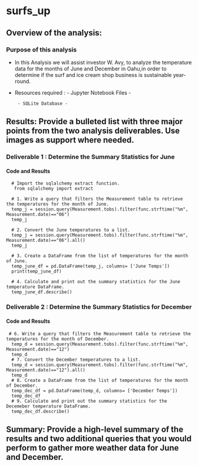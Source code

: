 # surfs_up
## Overview of the analysis: 
### Purpose of this analysis
 - In this Analysis we will assist investor W. Avy, to analyze the temperature data for the months of June and December in Oahu,in order to determine if the surf and ice cream shop business is sustainable year-round.
 - Resources required : 
        - Jupyter Notebook Files -
        
        - SQLite Database - 

## Results: Provide a bulleted list with three major points from the two analysis deliverables. Use images as support where needed.
### Deliverable 1 : Determine the Summary Statistics for June
#### Code and Results
      # Import the sqlalchemy extract function.
       from sqlalchemy import extract

      # 1. Write a query that filters the Measurement table to retrieve the temperatures for the month of June. 
      temp_j = session.query(Measurement.tobs).filter(func.strftime("%m", Measurement.date)=="06")
      temp_j
      
      # 2. Convert the June temperatures to a list.
      temp_j = session.query(Measurement.tobs).filter(func.strftime("%m", Measurement.date)=="06").all()
      temp_j
      
      # 3. Create a DataFrame from the list of temperatures for the month of June. 
      temp_june_df = pd.DataFrame(temp_j, columns= ['June Temps'])
      print(temp_june_df)
      
      # 4. Calculate and print out the summary statistics for the June temperature DataFrame.
      temp_june_df.describe()

### Deliverable 2 : Determine the Summary Statistics for December
#### Code and Results

     # 6. Write a query that filters the Measurement table to retrieve the temperatures for the month of December.
      temp_d = session.query(Measurement.tobs).filter(func.strftime("%m", Measurement.date)=="12")
      temp_d
      # 7. Convert the December temperatures to a list.
      temp_d = session.query(Measurement.tobs).filter(func.strftime("%m", Measurement.date)=="12").all()
      temp_d
      # 8. Create a DataFrame from the list of temperatures for the month of December. 
      temp_dec_df = pd.DataFrame(temp_d, columns= ['December Temps'])
      temp_dec_df
      # 9. Calculate and print out the summary statistics for the Decemeber temperature DataFrame.
      temp_dec_df.describe()

## Summary: Provide a high-level summary of the results and two additional queries that you would perform to gather more weather data for June and December.
